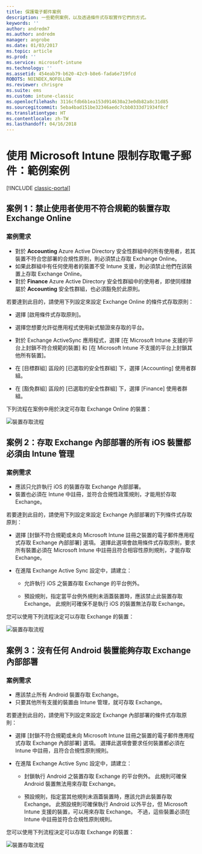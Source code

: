 ```yaml
---
title: 保護電子郵件案例
description: 一些範例案例，以及透過條件式存取實作它們的方式。
keywords: ''
author: andredm7
ms.author: andredm
manager: angrobe
ms.date: 01/03/2017
ms.topic: article
ms.prod: ''
ms.service: microsoft-intune
ms.technology: ''
ms.assetid: 454eab79-b620-42c9-b8e6-fada6e719fcd
ROBOTS: NOINDEX,NOFOLLOW
ms.reviewer: chrisgre
ms.suite: ems
ms.custom: intune-classic
ms.openlocfilehash: 3116cfdb6b1ea153d914630a23e0db82a8c31d85
ms.sourcegitcommit: 5eba4bad151be32346aedc7cbb0333d71934f8cf
ms.translationtype: HT
ms.contentlocale: zh-TW
ms.lasthandoff: 04/16/2018
---
```

# <a name="protect-access-to-email-with-microsoft-intune-example-scenarios"></a>使用 Microsoft Intune 限制存取電子郵件：範例案例

[!INCLUDE [classic-portal](../includes/classic-portal.md)]

## <a name="scenario-1-block-users-from-using-noncompliant-devices-to-access-exchange-online"></a>案例 1：禁止使用者使用不符合規範的裝置存取 Exchange Online
### <a name="scenario-requirements"></a>案例需求
- 對於 **Accounting** Azure Active Directory 安全性群組中的所有使用者，若其裝置不符合您部署的合規性原則，則必須禁止存取 Exchange Online。
- 如果此群組中有任何使用者的裝置不受 Intune 支援，則必須禁止他們在該裝置上存取 Exchange Online。
- 對於 **Finance** Azure Active Directory 安全性群組中的使用者，即使同樣隸屬於 **Accounting** 安全性群組，也必須豁免於此原則。

若要達到此目的，請使用下列設定來設定 Exchange Online 的條件式存取原則：

- 選擇 [啟用條件式存取原則]。

- 選擇您想要允許從應用程式使用新式驗證來存取的平台。
- 對於 Exchange ActiveSync 應用程式，選擇 [在 Microsoft Intune 支援的平台上封鎖不符合規範的裝置] 和 [在 Microsoft Intune 不支援的平台上封鎖其他所有裝置]。
-   在 [目標群組] 區段的 [已選取的安全性群組] 下，選擇 [Accounting] 使用者群組。

-   在 [豁免群組] 區段的 [已選取的安全性群組] 下，選擇 [Finance] 使用者群組。


下列流程在案例中用於決定可存取 Exchange Online 的裝置：

![裝置存取流程](./media/ConditionalAccess8-5.png)

## <a name="scenario-2-all-ios-devices-that-access-exchange-on-premises-must-be-managed-by-intune"></a>案例 2：存取 Exchange 內部部署的所有 iOS 裝置都必須由 Intune 管理
### <a name="scenario-requirements"></a>案例需求
- 應該只允許執行 iOS 的裝置存取 Exchange 內部部署。
- 裝置也必須在 Intune 中註冊，並符合合規性政策規則，才能用於存取 Exchange。

若要達到此目的，請使用下列設定來設定 Exchange 內部部署的下列條件式存取原則：

- 選擇 [封鎖不符合規範或未向 Microsoft Intune 註冊之裝置的電子郵件應用程式存取 Exchange 內部部署] 選項。 選擇此選項會啟用條件式存取原則，要求所有裝置必須在 Microsoft Intune 中註冊且符合相容性原則規則，才能存取 Exchange。

- 在進階 Exchange Active Sync 設定中，請建立：

  -   允許執行 iOS 之裝置存取 Exchange 的平台例外。   

  -   預設規則，指定當平台例外規則未涵蓋裝置時，應該禁止此裝置存取 Exchange。 此規則可確保不是執行 iOS 的裝置無法存取 Exchange。

您可以使用下列流程決定可以存取 Exchange 的裝置：

![裝置存取流程](./media/ConditionalAccess8-3.png)

## <a name="scenario-3-no-android-devices-can-access-exchange-on-premises"></a>案例 3：沒有任何 Android 裝置能夠存取 Exchange 內部部署
### <a name="scenario-requirements"></a>案例需求
- 應該禁止所有 Android 裝置存取 Exchange。
- 只要其他所有支援的裝置由 Intune 管理，就可存取 Exchange。

若要達到此目的，請使用下列設定來設定 Exchange 內部部署的條件式存取原則：

-   選擇 [封鎖不符合規範或未向 Microsoft Intune 註冊之裝置的電子郵件應用程式存取 Exchange 內部部署] 選項。 選擇此選項會要求任何裝置都必須在 Intune 中註冊，且符合合規性原則規則。

- 在進階 Exchange Active Sync 設定中，請建立：
  -   封鎖執行 Android 之裝置存取 Exchange 的平台例外。 此規則可確保 Android 裝置無法用來存取 Exchange。

  -   預設規則，指定當其他規則未涵蓋裝置時，應該允許此裝置存取 Exchange。 此預設規則可確保執行 Android 以外平台，但 Microsoft Intune 支援的裝置，可以用來存取 Exchange。 不過，這些裝置必須在 Intune 中註冊並符合合規性原則規則。

您可以使用下列流程決定可以存取 Exchange 的裝置：

![裝置存取流程](./media/ConditionalAccess8-4.png)
